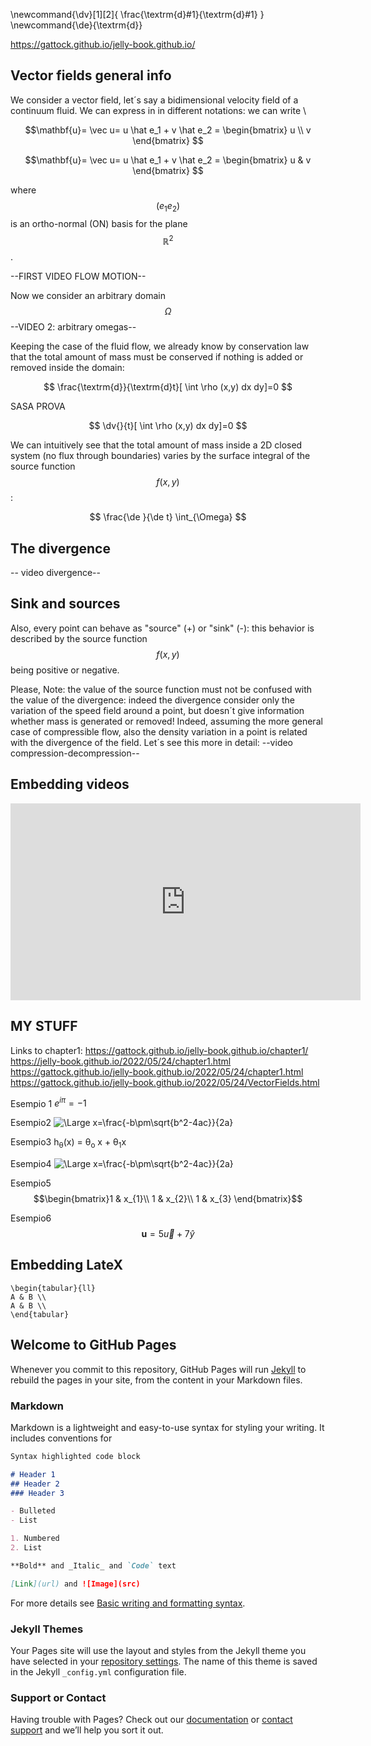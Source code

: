 <script type="text/javascript" src="http://cdn.mathjax.org/mathjax/latest/MathJax.js?config=default"></script>
<script src="https://cdn.mathjax.org/mathjax/latest/MathJax.js?config=TeX-AMS-MML_HTMLorMML" type="text/javascript"></script> 

\newcommand{\dv}[1][2]{  \frac{\textrm{d}#1}{\textrm{d}#1}  }
\newcommand{\de}{\\textrm{d}}

https://gattock.github.io/jelly-book.github.io/
## Vector fields general info
We consider a vector field, let´s say a bidimensional velocity field of a continuum fluid. We can express in in different notations: we can write \\

$$\mathbf{u}= \vec u= u \hat e_1 + v \hat e_2 = \begin{bmatrix} u \\ v \end{bmatrix} $$

$$\mathbf{u}= \vec u= u \hat e_1 + v \hat e_2 = \begin{bmatrix} u & v \end{bmatrix} $$

where $$ (e_1 e_2) $$ is an ortho-normal (ON) basis for the plane $$\mathbb{R}^2$$ . 

--FIRST VIDEO FLOW MOTION--

Now we consider an arbitrary domain $$ \Omega $$ --VIDEO 2: arbitrary omegas-- 

Keeping the case of the fluid flow, we already know by conservation law that the total amount of mass must be conserved if nothing is added or removed inside the domain: 

$$ \frac{\textrm{d}}{\textrm{d}t}[ \int \rho (x,y) dx dy]=0   $$

SASA PROVA

$$ \dv{}{t}[ \int \rho (x,y) dx dy]=0   $$

We can intuitively see that the total amount of mass inside a 2D closed system (no flux through boundaries) varies by the surface integral of the source function $$f(x,y)$$ :

$$ \frac{\de }{\de t} \int_{\Omega} $$





## The divergence 



-- video divergence--

## Sink and sources

Also, every point can behave as "source" (+) or "sink" (-): this behavior is described by the source function $$f(x,y)$$ being positive or negative.

Please, Note: the value of the source function must not be confused with the value of the divergence: indeed the divergence consider only the variation of the speed field around a point, but doesn´t give information whether mass is generated or removed! Indeed, assuming the more general case of compressible flow, also the density variation in a point is related with the divergence of the field. Let´s see this more in detail:
--video compression-decompression--



## Embedding videos 

<p align="center">
<iframe width="560" height="315" src="https://www.youtube.com/watch?v=hjMx8EuyZJ8" title="RandomTitle" frameborder="0"
allow="accelerometer; autoplay; clipboard-write; ecnrypted-media; gyroscope; picture-in-picture"
allowfullscreen></iframe>
</p>


## MY STUFF

Links to chapter1: 
https://gattock.github.io/jelly-book.github.io/chapter1/
https://jelly-book.github.io/2022/05/24/chapter1.html
https://gattock.github.io/jelly-book.github.io/2022/05/24/chapter1.html
https://gattock.github.io/jelly-book.github.io/2022/05/24/VectorFields.html

Esempio 1
$e^{i \pi} = -1$

Esempio2
<img src="https://latex.codecogs.com/svg.latex?\Large&space;x=\frac{-b\pm\sqrt{b^2-4ac}}{2a}" title="\Large x=\frac{-b\pm\sqrt{b^2-4ac}}{2a}" />

Esempio3
h<sub>&theta;</sub>(x) = &theta;<sub>o</sub> x + &theta;<sub>1</sub>x

Esempio4
![\Large x=\frac{-b\pm\sqrt{b^2-4ac}}{2a}](https://latex.codecogs.com/svg.latex?\Large&space;x=\frac{-b\pm\sqrt{b^2-4ac}}{2a}) 

Esempio5
$$\begin{bmatrix}1 & x_{1}\\
1 & x_{2}\\
1 & x_{3}
\end{bmatrix}$$

Esempio6
$$\mathbf{u} = 5\vec u+7\hat y$$




## Embedding LateX

```{=latex}
\begin{tabular}{ll}
A & B \\
A & B \\
\end{tabular}
```



## Welcome to GitHub Pages

Whenever you commit to this repository, GitHub Pages will run [Jekyll](https://jekyllrb.com/) to rebuild the pages in your site, from the content in your Markdown files.

### Markdown

Markdown is a lightweight and easy-to-use syntax for styling your writing. It includes conventions for

```markdown
Syntax highlighted code block

# Header 1
## Header 2
### Header 3

- Bulleted
- List

1. Numbered
2. List

**Bold** and _Italic_ and `Code` text

[Link](url) and ![Image](src)
```

For more details see [Basic writing and formatting syntax](https://docs.github.com/en/github/writing-on-github/getting-started-with-writing-and-formatting-on-github/basic-writing-and-formatting-syntax).

### Jekyll Themes

Your Pages site will use the layout and styles from the Jekyll theme you have selected in your [repository settings](https://github.com/gattock/didactic-guacamole.github.io/settings/pages). The name of this theme is saved in the Jekyll `_config.yml` configuration file.

### Support or Contact

Having trouble with Pages? Check out our [documentation](https://docs.github.com/categories/github-pages-basics/) or [contact support](https://support.github.com/contact) and we’ll help you sort it out.
